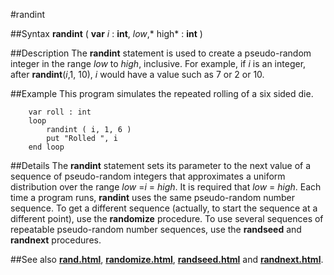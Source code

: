 
#randint

##Syntax
**randint** ( **var** *i* : **int**, *low*,* high* : **int** )



##Description
The **randint** statement is used to create a pseudo-random integer in the range *low* to *high*, inclusive. For example, if *i* is an integer, after **randint**(*i*,1, 10), *i* would have a value such as 7 or 2 or 10.



##Example
This program simulates the repeated rolling of a six sided die.


        var roll : int
        loop
            randint ( i, 1, 6 )
            put "Rolled ", i
        end loop
##Details
The **randint** statement sets its parameter to the next value of a sequence of pseudo-random integers that approximates a uniform distribution over the range *low* =*i* = *high*. It is required that *low* = *high*.
Each time a program runs, **randint** uses the same pseudo-random number sequence. To get a different sequence (actually, to start the sequence at a different point), use the **randomize** procedure.
To use several sequences of repeatable pseudo-random number sequences, use the **randseed** and **randnext** procedures.



##See also
**[rand.html](rand)**, **[randomize.html](randomize)**, **[randseed.html](randseed)** and **[randnext.html](randnext)**.


